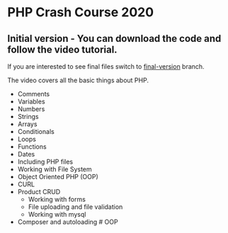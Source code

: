 # PHP Crash Course 2020

## Initial version - You can download the code and follow the video tutorial.

If you are interested to see final files switch to [final-version](https://github.com/thecodeholic/php-crash-course-2020/tree/final-version) branch. 

The video covers all the basic things about PHP. 

 - Comments
 - Variables
 - Numbers
 - Strings
 - Arrays
 - Conditionals
 - Loops
 - Functions
 - Dates
 - Including PHP files
 - Working with File System
 - Object Oriented PHP (OOP)
 - CURL
 - Product CRUD
    - Working with forms
    - File uploading and file validation
    - Working with mysql
 - Composer and autoloading
#   O O P  
 